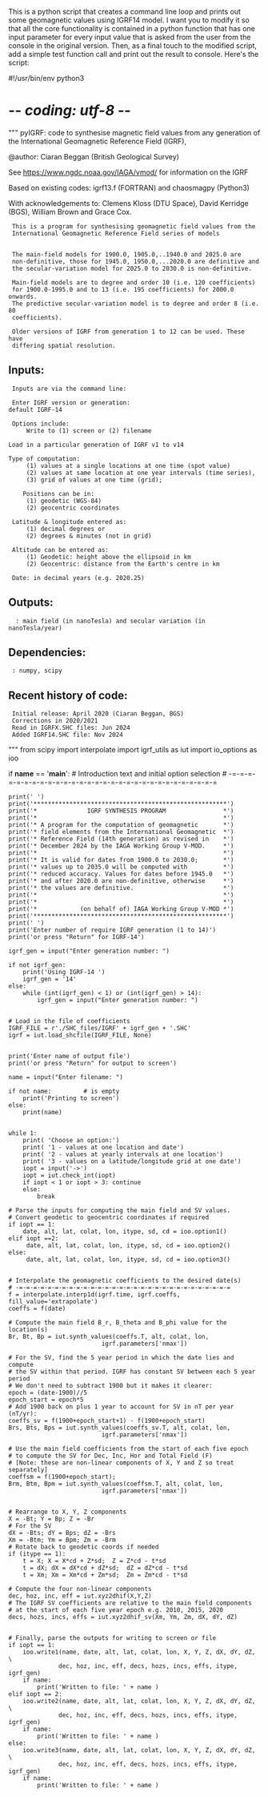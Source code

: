 This is a python script that creates a command line loop and prints out some geomagnetic values using IGRF14 model. I want you to modify it so that all the core functionality is contained in a python function that has one input parameter for every input value that is asked from the user from the console in the original version. Then, as a final touch to the modified script, add a simple test function call and print out the result to console. Here's the script:

#!/usr/bin/env python3
# -*- coding: utf-8 -*-
"""
pyIGRF: code to synthesise magnetic field values from any generation of the
        International Geomagnetic Reference Field (IGRF),

 @author: Ciaran Beggan (British Geological Survey)
 
 See https://www.ngdc.noaa.gov/IAGA/vmod/ for information on the IGRF
 
 Based on existing codes: igrf13.f (FORTRAN) and chaosmagpy (Python3)
 
 With acknowledgements to: Clemens Kloss (DTU Space), David Kerridge (BGS),
      William Brown and Grace Cox.
 
     This is a program for synthesising geomagnetic field values from the 
     International Geomagnetic Reference Field series of models 
     
    
     The main-field models for 1900.0, 1905.0,..1940.0 and 2025.0 are 
     non-definitive, those for 1945.0, 1950.0,...2020.0 are definitive and
     the secular-variation model for 2025.0 to 2030.0 is non-definitive.

     Main-field models are to degree and order 10 (i.e. 120 coefficients)
     for 1900.0-1995.0 and to 13 (i.e. 195 coefficients) for 2000.0 onwards. 
     The predictive secular-variation model is to degree and order 8 (i.e. 80
     coefficients).

     Older versions of IGRF from generation 1 to 12 can be used. These have 
     differing spatial resolution. 

 Inputs:
 -------
     Inputs are via the command line:    
     
     Enter IGRF version or generation: 
	default IGRF-14

     Options include: 
         Write to (1) screen or (2) filename          
    
    Load in a particular generation of IGRF v1 to v14
    
    Type of computation:
         (1) values at a single locations at one time (spot value)
         (2) values at same location at one year intervals (time series), 
         (3) grid of values at one time (grid); 
     
        Positions can be in:  
         (1) geodetic (WGS-84)
         (2) geocentric coordinates
         
     Latitude & longitude entered as: 
         (1) decimal degrees or 
         (2) degrees & minutes (not in grid)
    
     Altitude can be entered as:
         (1) Geodetic: height above the ellipsoid in km
         (2) Geocentric: distance from the Earth's centre in km
        
     Date: in decimal years (e.g. 2020.25)
 
 Outputs: 
 -----------
      : main field (in nanoTesla) and secular variation (in nanoTesla/year)
 
 
 Dependencies: 
 -------------
     : numpy, scipy
 
 Recent history of code:
 -----------------------
     Initial release: April 2020 (Ciaran Beggan, BGS)
     Corrections in 2020/2021
     Read in IGRFX.SHC files: Jun 2024
     Added IGRF14.SHC file: Nov 2024
 
    
"""
from scipy import interpolate
import igrf_utils as iut
import io_options as ioo



if __name__ == '__main__':
    # Introduction text and initial option selection
    # -=-=-=-=-=-=-=-=-=-=-=-=-=-=-=-=-=-=-=-=-=-=-=-=-=-=-=-=-=-=
    
    print(' ')
    print('******************************************************')
    print('*              IGRF SYNTHESIS PROGRAM                *')
    print('*                                                    *')
    print('* A program for the computation of geomagnetic       *')
    print('* field elements from the International Geomagnetic  *')
    print('* Reference Field (14th generation) as revised in    *')
    print('* December 2024 by the IAGA Working Group V-MOD.     *')
    print('*                                                    *')
    print('* It is valid for dates from 1900.0 to 2030.0;       *')
    print('* values up to 2035.0 will be computed with          *')
    print('* reduced accuracy. Values for dates before 1945.0   *')
    print('* and after 2020.0 are non-definitive, otherwise     *')
    print('* the values are definitive.                         *')
    print('*                                                    *')
    print('*                                                    *')
    print('*            (on behalf of) IAGA Working Group V-MOD *')
    print('******************************************************')
    print(' ')
    print('Enter number of require IGRF generation (1 to 14)')
    print('or press "Return" for IGRF-14')

    igrf_gen = input("Enter generation number: ")    
    
    if not igrf_gen:
        print('Using IGRF-14 ')
        igrf_gen = '14'
    else:        
        while (int(igrf_gen) < 1) or (int(igrf_gen) > 14):
            igrf_gen = input("Enter generation number: ") 


    # Load in the file of coefficients
    IGRF_FILE = r'./SHC_files/IGRF' + igrf_gen + '.SHC'
    igrf = iut.load_shcfile(IGRF_FILE, None)
    
    
    print('Enter name of output file')
    print('or press "Return" for output to screen')
      
    name = input("Enter filename: ")
    
    if not name:         # is empty 
        print('Printing to screen')
    else:
        print(name)
     
    
    while 1:
        print( 'Choose an option:')
        print( '1 - values at one location and date')
        print( '2 - values at yearly intervals at one location')
        print( '3 - values on a latitude/longitude grid at one date')
        iopt = input('->')
        iopt = iut.check_int(iopt)
        if iopt < 1 or iopt > 3: continue
        else:
            break
        
    # Parse the inputs for computing the main field and SV values. 
    # Convert geodetic to geocentric coordinates if required 
    if iopt == 1:
        date, alt, lat, colat, lon, itype, sd, cd = ioo.option1()
    elif iopt ==2:
         date, alt, lat, colat, lon, itype, sd, cd = ioo.option2()
    else:
         date, alt, lat, colat, lon, itype, sd, cd = ioo.option3()
        
        
    # Interpolate the geomagnetic coefficients to the desired date(s)
    # -=-=-=-=-=-=-=-=-=-=-=-=-=-=-=-=-=-=-=-=-=-=-=-=-=-=-=-=-=-=
    f = interpolate.interp1d(igrf.time, igrf.coeffs, fill_value='extrapolate')
    coeffs = f(date)    
    
    # Compute the main field B_r, B_theta and B_phi value for the location(s) 
    Br, Bt, Bp = iut.synth_values(coeffs.T, alt, colat, lon,
                              igrf.parameters['nmax'])
    
    # For the SV, find the 5 year period in which the date lies and compute
    # the SV within that period. IGRF has constant SV between each 5 year period
    # We don't need to subtract 1900 but it makes it clearer:
    epoch = (date-1900)//5    
    epoch_start = epoch*5
    # Add 1900 back on plus 1 year to account for SV in nT per year (nT/yr):
    coeffs_sv = f(1900+epoch_start+1) - f(1900+epoch_start)   
    Brs, Bts, Bps = iut.synth_values(coeffs_sv.T, alt, colat, lon,
                              igrf.parameters['nmax'])
    
    # Use the main field coefficients from the start of each five epoch
    # to compute the SV for Dec, Inc, Hor and Total Field (F) 
    # [Note: these are non-linear components of X, Y and Z so treat separately]
    coeffsm = f(1900+epoch_start);
    Brm, Btm, Bpm = iut.synth_values(coeffsm.T, alt, colat, lon,
                              igrf.parameters['nmax'])
    
    
    # Rearrange to X, Y, Z components 
    X = -Bt; Y = Bp; Z = -Br
    # For the SV
    dX = -Bts; dY = Bps; dZ = -Brs 
    Xm = -Btm; Ym = Bpm; Zm = -Brm
    # Rotate back to geodetic coords if needed
    if (itype == 1):
        t = X; X = X*cd + Z*sd;  Z = Z*cd - t*sd
        t = dX; dX = dX*cd + dZ*sd;  dZ = dZ*cd - t*sd
        t = Xm; Xm = Xm*cd + Zm*sd;  Zm = Zm*cd - t*sd
        
    # Compute the four non-linear components 
    dec, hoz, inc, eff = iut.xyz2dhif(X,Y,Z)
    # The IGRF SV coefficients are relative to the main field components 
    # at the start of each five year epoch e.g. 2010, 2015, 2020
    decs, hozs, incs, effs = iut.xyz2dhif_sv(Xm, Ym, Zm, dX, dY, dZ)
    
    
    # Finally, parse the outputs for writing to screen or file
    if iopt == 1:
        ioo.write1(name, date, alt, lat, colat, lon, X, Y, Z, dX, dY, dZ, \
                  dec, hoz, inc, eff, decs, hozs, incs, effs, itype, igrf_gen)
        if name:
            print('Written to file: ' + name )
    elif iopt == 2:
        ioo.write2(name, date, alt, lat, colat, lon, X, Y, Z, dX, dY, dZ, \
                  dec, hoz, inc, eff, decs, hozs, incs, effs, itype, igrf_gen)
        if name:
            print('Written to file: ' + name )
    else:
        ioo.write3(name, date, alt, lat, colat, lon, X, Y, Z, dX, dY, dZ, \
                  dec, hoz, inc, eff, decs, hozs, incs, effs, itype, igrf_gen)
        if name:
            print('Written to file: ' + name )
    
